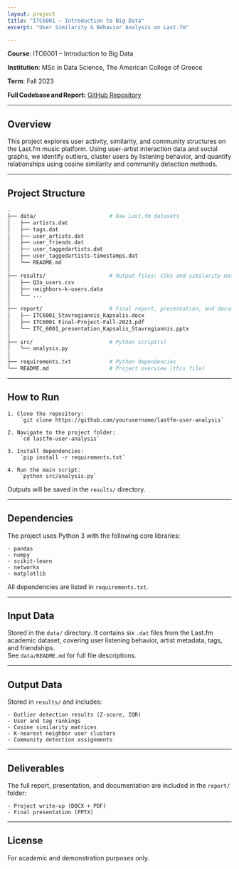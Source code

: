 ```yaml
---
layout: project
title: "ITC6001 – Introduction to Big Data"
excerpt: "User Similarity & Behavior Analysis on Last.fm"

---
```


**Course**: ITC6001 – Introduction to Big Data  

**Institution**: MSc in Data Science, The American College of Greece  

**Term**: Fall 2023  

**Full Codebase and Report:** [GitHub Repository](https://github.com/C-Kapsalis/ITC6001---Introduction-to-Big-Data)

---


## Overview  

This project explores user activity, similarity, and community structures on the Last.fm music platform. Using user-artist interaction data and social graphs, we identify outliers, cluster users by listening behavior, and quantify relationships using cosine similarity and community detection methods.

---


## Project Structure

```bash
.
├── data/                       # Raw Last.fm datasets
│   ├── artists.dat
│   ├── tags.dat
│   ├── user_artists.dat
│   ├── user_friends.dat
│   ├── user_taggedartists.dat
│   ├── user_taggedartists-timestamps.dat
│   └── README.md
│
├── results/                    # Output files: CSVs and similarity matrices
│   ├── Q3a_users.csv
│   ├── neighbors-k-users.data
│   └── ...
│
├── report/                     # Final report, presentation, and documentation
│   ├── ITC6001_Stavrogiannis_Kapsalis.docx
│   ├── ITC6001 Final-Project-Fall-2023.pdf
│   └── ITC_6001_presentation_Kapsalis_Stavrogiannis.pptx
│
├── src/                        # Python script(s)
│   └── analysis.py
│
├── requirements.txt            # Python dependencies
└── README.md                   # Project overview (this file)
```

---


## How to Run

	1. Clone the repository:  
		`git clone https://github.com/yourusername/lastfm-user-analysis`

	2. Navigate to the project folder:  
		`cd lastfm-user-analysis`

	3. Install dependencies:  
		`pip install -r requirements.txt`

	4. Run the main script:  
		`python src/analysis.py`

Outputs will be saved in the `results/` directory.


---


## Dependencies  

The project uses Python 3 with the following core libraries:

	- pandas
	- numpy
	- scikit-learn
	- networkx
	- matplotlib

All dependencies are listed in `requirements.txt`.

---


## Input Data  

Stored in the `data/` directory. It contains six `.dat` files from the Last.fm academic dataset, covering user listening behavior, artist metadata, tags, and friendships.  
See `data/README.md` for full file descriptions.

---


## Output Data  

Stored in `results/` and includes:

	- Outlier detection results (Z-score, IQR)
	- User and tag rankings
	- Cosine similarity matrices
	- K-nearest neighbor user clusters
	- Community detection assignments

---


## Deliverables  

The full report, presentation, and documentation are included in the `report/` folder:

	- Project write-up (DOCX + PDF)
	- Final presentation (PPTX)

---


## License  

For academic and demonstration purposes only.